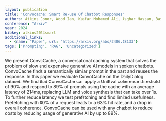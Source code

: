 ```yaml
---
layout: publication
title: 'Convocache: Smart Re-use Of Chatbot Responses'
authors: Atkins Conor, Wood Ian, Kaafar Mohamed Ali, Asghar Hassan, Basta Nardine, Kepkowski Michal
conference: "Arxiv"
year: 2024
bibkey: atkins2024smart
additional_links:
  - {name: "Paper", url: "https://arxiv.org/abs/2406.18133"}
tags: ['Prompting', 'RAG', 'Uncategorized']
---
```

We present ConvoCache, a conversational caching system that solves the problem of slow and expensive generative AI models in spoken chatbots. ConvoCache finds a semantically similar prompt in the past and reuses the response. In this paper we evaluate ConvoCache on the DailyDialog dataset. We find that ConvoCache can apply a UniEval coherence threshold of 90&#37; and respond to 89&#37; of prompts using the cache with an average latency of 214ms, replacing LLM and voice synthesis that can take over 1s. To further reduce latency we test prefetching and find limited usefulness. Prefetching with 80&#37; of a request leads to a 63&#37; hit rate, and a drop in overall coherence. ConvoCache can be used with any chatbot to reduce costs by reducing usage of generative AI by up to 89&#37;.
